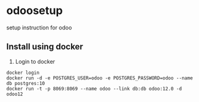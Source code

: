 # odoosetup
setup instruction for odoo

## Install using docker
1. Login to docker
```
docker login
docker run -d -e POSTGRES_USER=odoo -e POSTGRES_PASSWORD=odoo --name db postgres:10
docker run -t -p 8069:8069 --name odoo --link db:db odoo:12.0 -d odoo12
```

